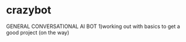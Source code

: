 # crazybot

GENERAL CONVERSATIONAL AI BOT
1)working out with basics to get a good project (on the way)
